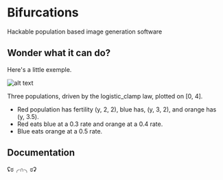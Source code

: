 # Bifurcations

Hackable population based image generation software

## Wonder what it can do?

Here's a little exemple.

![alt text](https://github.com/LeMinaw/Bifurcations/raw/master/preview.png "population image")

Three populations, driven by the logistic_clamp law, plotted on [0, 4].

* Red population has fertility (y, 2, 2), blue has, (y, 3, 2), and orange has (y, 3.5).
* Red eats blue at a 0.3 rate and orange at a 0.4 rate.
* Blue eats orange at a 0.5 rate.

## Documentation

ʢಠ╭∩╮ಠʡ
